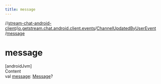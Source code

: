 ```yaml
---
title: message
---
```

//[stream-chat-android-client](../../../index.md)/[io.getstream.chat.android.client.events](../index.md)/[ChannelUpdatedByUserEvent](index.md)/[message](message.md)



# message  
[androidJvm]  
Content  
val [message](message.md): [Message](../../io.getstream.chat.android.client.models/Message/index.md)?  



